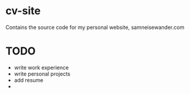 # cv-site

Contains the source code for my personal website, samneisewander.com

# TODO
- write work experience
- write personal projects
- add resume
- 